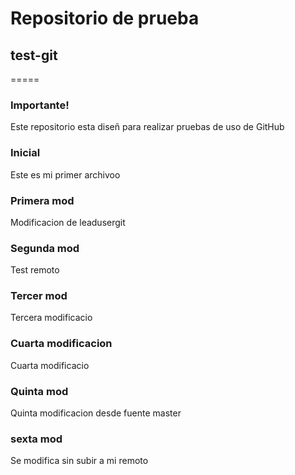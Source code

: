 # Repositorio de prueba
## test-git
=====
### Importante!
Este repositorio esta diseñ para realizar pruebas de uso de GitHub

### Inicial
Este es mi primer archivoo

### Primera mod
Modificacion de leadusergit

### Segunda mod
Test remoto

### Tercer mod
Tercera modificacio

### Cuarta modificacion
Cuarta modificacio

### Quinta mod
Quinta modificacion desde fuente master

### sexta mod
Se modifica sin subir a mi remoto
